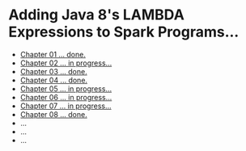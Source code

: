 Adding Java 8's LAMBDA Expressions to Spark Programs...
=======================================================
* [Chapter 01 ... done.](../src/main/java/org/dataalgorithms/chap01/)
* [Chapter 02 ... in progress...](../src/main/java/org/dataalgorithms/chap02/)
* [Chapter 03 ... done.](../src/main/java/org/dataalgorithms/chap03/)
* [Chapter 04 ... done.](../src/main/java/org/dataalgorithms/chap04/)
* [Chapter 05 ... in progress...](../src/main/java/org/dataalgorithms/chap05/)
* [Chapter 06 ... in progress...](../src/main/java/org/dataalgorithms/chap06/)
* [Chapter 07 ... in progress...](../src/main/java/org/dataalgorithms/chap07/)
* [Chapter 08 ... done.](../src/main/java/org/dataalgorithms/chap08/)
* ...
* ...
* ...
